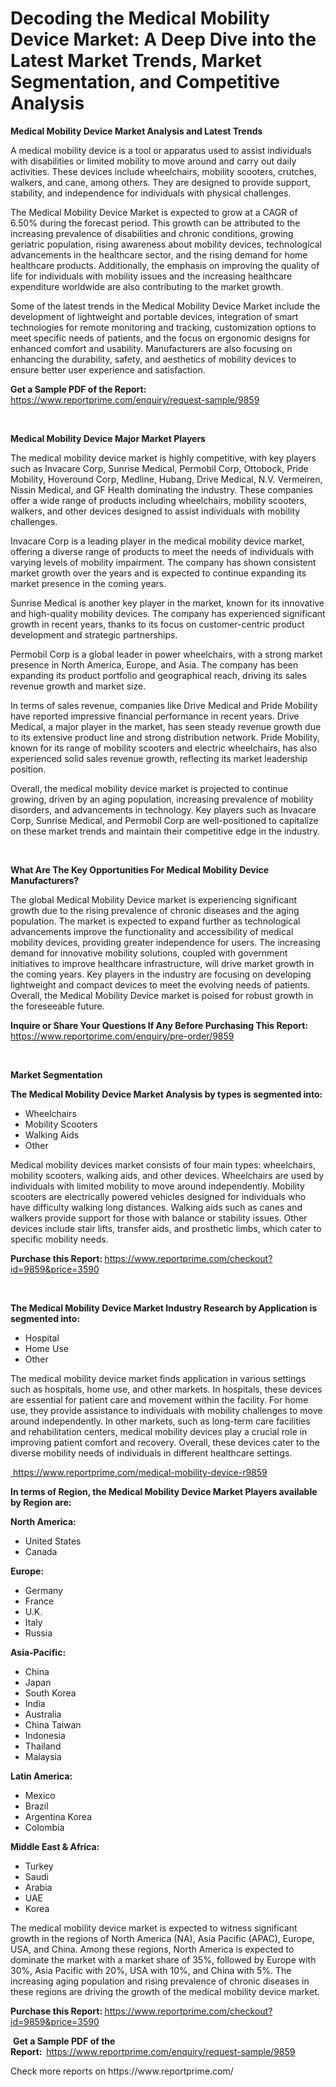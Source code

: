 <p><h1>Decoding the Medical Mobility Device Market: A Deep Dive into the Latest Market Trends, Market Segmentation, and Competitive Analysis</h1></p><p><strong>Medical Mobility Device Market Analysis and Latest Trends</strong></p>
<p><p>A medical mobility device is a tool or apparatus used to assist individuals with disabilities or limited mobility to move around and carry out daily activities. These devices include wheelchairs, mobility scooters, crutches, walkers, and cane, among others. They are designed to provide support, stability, and independence for individuals with physical challenges.</p><p>The Medical Mobility Device Market is expected to grow at a CAGR of 6.50% during the forecast period. This growth can be attributed to the increasing prevalence of disabilities and chronic conditions, growing geriatric population, rising awareness about mobility devices, technological advancements in the healthcare sector, and the rising demand for home healthcare products. Additionally, the emphasis on improving the quality of life for individuals with mobility issues and the increasing healthcare expenditure worldwide are also contributing to the market growth.</p><p>Some of the latest trends in the Medical Mobility Device Market include the development of lightweight and portable devices, integration of smart technologies for remote monitoring and tracking, customization options to meet specific needs of patients, and the focus on ergonomic designs for enhanced comfort and usability. Manufacturers are also focusing on enhancing the durability, safety, and aesthetics of mobility devices to ensure better user experience and satisfaction.</p></p>
<p><strong>Get a Sample PDF of the Report:&nbsp;</strong> <a href="https://www.reportprime.com/enquiry/request-sample/9859">https://www.reportprime.com/enquiry/request-sample/9859</a></p>
<p>&nbsp;</p>
<p><strong>Medical Mobility Device Major Market Players</strong></p>
<p><p>The medical mobility device market is highly competitive, with key players such as Invacare Corp, Sunrise Medical, Permobil Corp, Ottobock, Pride Mobility, Hoveround Corp, Medline, Hubang, Drive Medical, N.V. Vermeiren, Nissin Medical, and GF Health dominating the industry. These companies offer a wide range of products including wheelchairs, mobility scooters, walkers, and other devices designed to assist individuals with mobility challenges.</p><p>Invacare Corp is a leading player in the medical mobility device market, offering a diverse range of products to meet the needs of individuals with varying levels of mobility impairment. The company has shown consistent market growth over the years and is expected to continue expanding its market presence in the coming years.</p><p>Sunrise Medical is another key player in the market, known for its innovative and high-quality mobility devices. The company has experienced significant growth in recent years, thanks to its focus on customer-centric product development and strategic partnerships.</p><p>Permobil Corp is a global leader in power wheelchairs, with a strong market presence in North America, Europe, and Asia. The company has been expanding its product portfolio and geographical reach, driving its sales revenue growth and market size.</p><p>In terms of sales revenue, companies like Drive Medical and Pride Mobility have reported impressive financial performance in recent years. Drive Medical, a major player in the market, has seen steady revenue growth due to its extensive product line and strong distribution network. Pride Mobility, known for its range of mobility scooters and electric wheelchairs, has also experienced solid sales revenue growth, reflecting its market leadership position.</p><p>Overall, the medical mobility device market is projected to continue growing, driven by an aging population, increasing prevalence of mobility disorders, and advancements in technology. Key players such as Invacare Corp, Sunrise Medical, and Permobil Corp are well-positioned to capitalize on these market trends and maintain their competitive edge in the industry.</p></p>
<p>&nbsp;</p>
<p><strong>What Are The Key Opportunities For Medical Mobility Device Manufacturers?</strong></p>
<p><p>The global Medical Mobility Device market is experiencing significant growth due to the rising prevalence of chronic diseases and the aging population. The market is expected to expand further as technological advancements improve the functionality and accessibility of medical mobility devices, providing greater independence for users. The increasing demand for innovative mobility solutions, coupled with government initiatives to improve healthcare infrastructure, will drive market growth in the coming years. Key players in the industry are focusing on developing lightweight and compact devices to meet the evolving needs of patients. Overall, the Medical Mobility Device market is poised for robust growth in the foreseeable future.</p></p>
<p><strong>Inquire or Share Your Questions If Any Before Purchasing This Report:</strong> <a href="https://www.reportprime.com/enquiry/pre-order/9859">https://www.reportprime.com/enquiry/pre-order/9859</a></p>
<p>&nbsp;</p>
<p><strong>Market Segmentation</strong></p>
<p><strong>The Medical Mobility Device Market Analysis by types is segmented into:</strong></p>
<p><ul><li>Wheelchairs</li><li>Mobility Scooters</li><li>Walking Aids</li><li>Other</li></ul></p>
<p><p>Medical mobility devices market consists of four main types: wheelchairs, mobility scooters, walking aids, and other devices. Wheelchairs are used by individuals with limited mobility to move around independently. Mobility scooters are electrically powered vehicles designed for individuals who have difficulty walking long distances. Walking aids such as canes and walkers provide support for those with balance or stability issues. Other devices include stair lifts, transfer aids, and prosthetic limbs, which cater to specific mobility needs.</p></p>
<p><strong>Purchase this Report:&nbsp;</strong><a href="https://www.reportprime.com/checkout?id=9859&price=3590">https://www.reportprime.com/checkout?id=9859&price=3590</a></p>
<p>&nbsp;</p>
<p><strong>The Medical Mobility Device Market Industry Research by Application is segmented into:</strong></p>
<p><ul><li>Hospital</li><li>Home Use</li><li>Other</li></ul></p>
<p><p>The medical mobility device market finds application in various settings such as hospitals, home use, and other markets. In hospitals, these devices are essential for patient care and movement within the facility. For home use, they provide assistance to individuals with mobility challenges to move around independently. In other markets, such as long-term care facilities and rehabilitation centers, medical mobility devices play a crucial role in improving patient comfort and recovery. Overall, these devices cater to the diverse mobility needs of individuals in different healthcare settings.</p></p>
<p><a href="https://www.reportprime.com/medical-mobility-device-r9859">&nbsp;https://www.reportprime.com/medical-mobility-device-r9859</a></p>
<p><strong>In terms of Region, the Medical Mobility Device Market Players available by Region are:</strong></p>
<p>
    <p> <strong> North America: </strong>
        <ul>
            <li>United States</li>
            <li>Canada</li>
        </ul>
        </p> 
    <p> <strong> Europe: </strong>
        <ul>
            <li>Germany</li>
            <li>France</li>
            <li>U.K.</li>
            <li>Italy</li>
            <li>Russia</li>
        </ul>
        </p> 
    <p> <strong> Asia-Pacific: </strong>
        <ul>
            <li>China</li>
            <li>Japan</li>
            <li>South Korea</li>
            <li>India</li>
            <li>Australia</li>
            <li>China Taiwan</li>
            <li>Indonesia</li>
            <li>Thailand</li>
            <li>Malaysia</li>
        </ul>
        </p> 
    <p> <strong> Latin America: </strong>
        <ul>
            <li>Mexico</li>
            <li>Brazil</li>
            <li>Argentina Korea</li>
            <li>Colombia</li>
        </ul>
        </p> 
    <p> <strong> Middle East & Africa: </strong>
        <ul>
            <li>Turkey</li>
            <li>Saudi</li>
            <li>Arabia</li>
            <li>UAE</li>
            <li>Korea</li>
        </ul>
    </p>
    </p>
<p><p>The medical mobility device market is expected to witness significant growth in the regions of North America (NA), Asia Pacific (APAC), Europe, USA, and China. Among these regions, North America is expected to dominate the market with a market share of 35%, followed by Europe with 30%, Asia Pacific with 20%, USA with 10%, and China with 5%. The increasing aging population and rising prevalence of chronic diseases in these regions are driving the growth of the medical mobility device market.</p></p>
<p><strong>Purchase this Report: </strong><a href="https://www.reportprime.com/checkout?id=9859&price=3590">https://www.reportprime.com/checkout?id=9859&price=3590</a></p>
<p>&nbsp;<strong>Get a Sample PDF of the Report:&nbsp;&nbsp;</strong><a href="https://www.reportprime.com/enquiry/request-sample/9859">https://www.reportprime.com/enquiry/request-sample/9859</a></p>
<p><strong></strong></p>
<p>Check more reports on https://www.reportprime.com/</p>